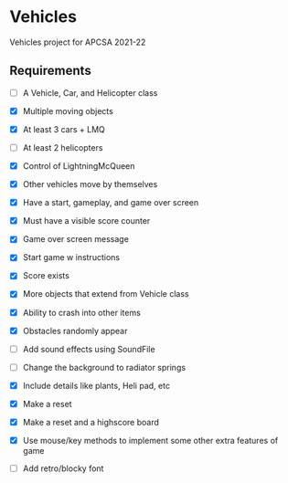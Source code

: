 # Vehicles

Vehicles project for APCSA 2021-22

## Requirements

- [ ] A Vehicle, Car, and Helicopter class
- [x] Multiple moving objects
- [x] At least 3 cars + LMQ
- [ ] At least 2 helicopters
- [x] Control of LightningMcQueen
- [x] Other vehicles move by themselves
- [x] Have a start, gameplay, and game over screen


- [x] Must have a visible score counter
- [x] Game over screen message
- [x] Start game w instructions
- [x] Score exists


- [x] More objects that extend from Vehicle class
- [x] Ability to crash into other items
- [x] Obstacles randomly appear
- [ ] Add sound effects using SoundFile
- [ ] Change the background to radiator springs
- [x] Include details like plants, Heli pad, etc
- [x] Make a reset
- [x] Make a reset and a highscore board
- [x] Use mouse/key methods to implement some other extra features of game
- [ ] Add retro/blocky font
